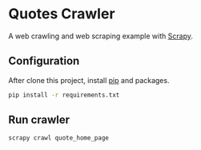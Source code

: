 # Quotes Crawler

A web crawling and web scraping example with [Scrapy](https://scrapy.org/).

## Configuration

After clone this project, install [pip](https://pip.pypa.io/en/stable/) and packages.

```bash
pip install -r requirements.txt
```


## Run crawler 

```bash
scrapy crawl quote_home_page
```
